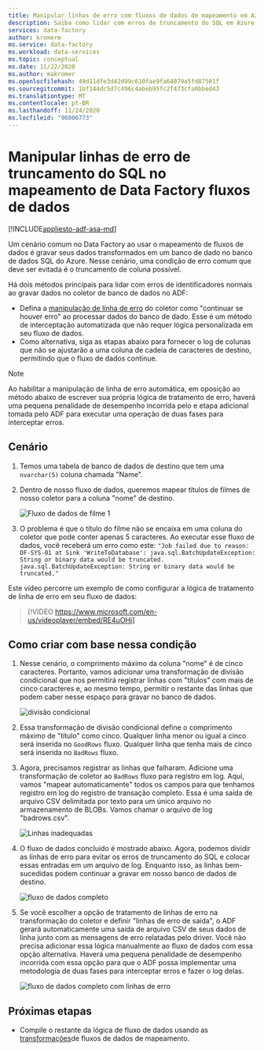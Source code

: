 ```yaml
---
title: Manipular linhas de erro com fluxos de dados de mapeamento em Azure Data Factory
description: Saiba como lidar com erros de truncamento do SQL em Azure Data Factory usando fluxos de dados de mapeamento.
services: data-factory
author: kromerm
ms.service: data-factory
ms.workload: data-services
ms.topic: conceptual
ms.date: 11/22/2020
ms.author: makromer
ms.openlocfilehash: 49d11dfe3d42d99c610fae9fa64079a5fd87501f
ms.sourcegitcommit: 1bf144dc5d7c496c4abeb95fc2f473cfa0bbed43
ms.translationtype: MT
ms.contentlocale: pt-BR
ms.lasthandoff: 11/24/2020
ms.locfileid: "96006773"
---
```

# <a name="handle-sql-truncation-error-rows-in-data-factory-mapping-data-flows"></a>Manipular linhas de erro de truncamento do SQL no mapeamento de Data Factory fluxos de dados

[!INCLUDE[appliesto-adf-asa-md](includes/appliesto-adf-asa-md.md)]

Um cenário comum no Data Factory ao usar o mapeamento de fluxos de dados é gravar seus dados transformados em um banco de dado no banco de dados SQL do Azure. Nesse cenário, uma condição de erro comum que deve ser evitada é o truncamento de coluna possível.

Há dois métodos principais para lidar com erros de identificadores normais ao gravar dados no coletor de banco de dados no ADF:

* Defina a [manipulação de linha de erro](https://docs.microsoft.com/azure/data-factory/connector-azure-sql-database#error-row-handling) do coletor como "continuar se houver erro" ao processar dados do banco de dado. Esse é um método de interceptação automatizada que não requer lógica personalizada em seu fluxo de dados.
* Como alternativa, siga as etapas abaixo para fornecer o log de colunas que não se ajustarão a uma coluna de cadeia de caracteres de destino, permitindo que o fluxo de dados continue.

> [!NOTE]
> Ao habilitar a manipulação de linha de erro automática, em oposição ao método abaixo de escrever sua própria lógica de tratamento de erro, haverá uma pequena penalidade de desempenho incorrida pelo e etapa adicional tomada pelo ADF para executar uma operação de duas fases para interceptar erros.

## <a name="scenario"></a>Cenário

1. Temos uma tabela de banco de dados de destino que tem uma ```nvarchar(5)``` coluna chamada "Name".

2. Dentro de nosso fluxo de dados, queremos mapear títulos de filmes de nosso coletor para a coluna "nome" de destino.

    ![Fluxo de dados de filme 1](media/data-flow/error4.png)
    
3. O problema é que o título do filme não se encaixa em uma coluna do coletor que pode conter apenas 5 caracteres. Ao executar esse fluxo de dados, você receberá um erro como este: ```"Job failed due to reason: DF-SYS-01 at Sink 'WriteToDatabase': java.sql.BatchUpdateException: String or binary data would be truncated. java.sql.BatchUpdateException: String or binary data would be truncated."```

Este vídeo percorre um exemplo de como configurar a lógica de tratamento de linha de erro em seu fluxo de dados:
> [!VIDEO https://www.microsoft.com/en-us/videoplayer/embed/RE4uOHj]

## <a name="how-to-design-around-this-condition"></a>Como criar com base nessa condição

1. Nesse cenário, o comprimento máximo da coluna "nome" é de cinco caracteres. Portanto, vamos adicionar uma transformação de divisão condicional que nos permitirá registrar linhas com "títulos" com mais de cinco caracteres e, ao mesmo tempo, permitir o restante das linhas que podem caber nesse espaço para gravar no banco de dados.

    ![divisão condicional](media/data-flow/error1.png)

2. Essa transformação de divisão condicional define o comprimento máximo de "título" como cinco. Qualquer linha menor ou igual a cinco será inserida no ```GoodRows``` fluxo. Qualquer linha que tenha mais de cinco será inserida no ```BadRows``` fluxo.

3. Agora, precisamos registrar as linhas que falharam. Adicione uma transformação de coletor ao ```BadRows``` fluxo para registro em log. Aqui, vamos "mapear automaticamente" todos os campos para que tenhamos registro em log do registro de transação completo. Essa é uma saída de arquivo CSV delimitada por texto para um único arquivo no armazenamento de BLOBs. Vamos chamar o arquivo de log "badrows.csv".

    ![Linhas inadequadas](media/data-flow/error3.png)
    
4. O fluxo de dados concluído é mostrado abaixo. Agora, podemos dividir as linhas de erro para evitar os erros de truncamento do SQL e colocar essas entradas em um arquivo de log. Enquanto isso, as linhas bem-sucedidas podem continuar a gravar em nosso banco de dados de destino.

    ![fluxo de dados completo](media/data-flow/error2.png)

5. Se você escolher a opção de tratamento de linhas de erro na transformação do coletor e definir "linhas de erro de saída", o ADF gerará automaticamente uma saída de arquivo CSV de seus dados de linha junto com as mensagens de erro relatadas pelo driver. Você não precisa adicionar essa lógica manualmente ao fluxo de dados com essa opção alternativa. Haverá uma pequena penalidade de desempenho incorrida com essa opção para que o ADF possa implementar uma metodologia de duas fases para interceptar erros e fazer o log delas.

    ![fluxo de dados completo com linhas de erro](media/data-flow/error-row-3.png)

## <a name="next-steps"></a>Próximas etapas

* Compile o restante da lógica de fluxo de dados usando as [transformações](concepts-data-flow-overview.md)de fluxos de dados de mapeamento.
